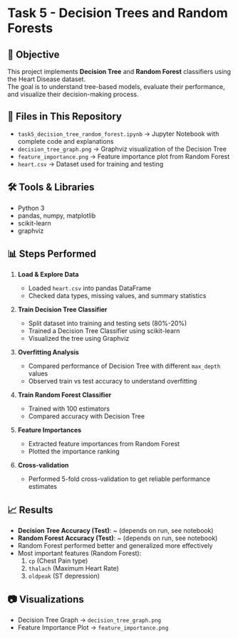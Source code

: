 
# Task 5 - Decision Trees and Random Forests

## 📌 Objective
This project implements **Decision Tree** and **Random Forest** classifiers using the Heart Disease dataset.  
The goal is to understand tree-based models, evaluate their performance, and visualize their decision-making process.

## 📂 Files in This Repository
- `task5_decision_tree_random_forest.ipynb` → Jupyter Notebook with complete code and explanations
- `decision_tree_graph.png` → Graphviz visualization of the Decision Tree
- `feature_importance.png` → Feature importance plot from Random Forest
- `heart.csv` → Dataset used for training and testing

## 🛠 Tools & Libraries
- Python 3
- pandas, numpy, matplotlib
- scikit-learn
- graphviz

## 📊 Steps Performed
1. **Load & Explore Data**
   - Loaded `heart.csv` into pandas DataFrame
   - Checked data types, missing values, and summary statistics

2. **Train Decision Tree Classifier**
   - Split dataset into training and testing sets (80%-20%)
   - Trained a Decision Tree Classifier using scikit-learn
   - Visualized the tree using Graphviz

3. **Overfitting Analysis**
   - Compared performance of Decision Tree with different `max_depth` values
   - Observed train vs test accuracy to understand overfitting

4. **Train Random Forest Classifier**
   - Trained with 100 estimators
   - Compared accuracy with Decision Tree

5. **Feature Importances**
   - Extracted feature importances from Random Forest
   - Plotted the importance ranking

6. **Cross-validation**
   - Performed 5-fold cross-validation to get reliable performance estimates

## 📈 Results
- **Decision Tree Accuracy (Test)**: ~ (depends on run, see notebook)
- **Random Forest Accuracy (Test)**: ~ (depends on run, see notebook)
- Random Forest performed better and generalized more effectively
- Most important features (Random Forest):
  1. `cp` (Chest Pain type)
  2. `thalach` (Maximum Heart Rate)
  3. `oldpeak` (ST depression)

## 📷 Visualizations
- Decision Tree Graph → `decision_tree_graph.png`
- Feature Importance Plot → `feature_importance.png`
